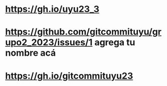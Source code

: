 # https://gh.io/uyu23_3

# https://github.com/gitcommituyu/grupo2_2023/issues/1 agrega tu nombre acá 


# https://gh.io/gitcommituyu23

